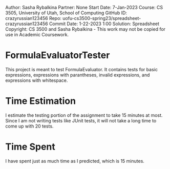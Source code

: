 Author: Sasha Rybalkina 
Partner: None 
Start Date: 7-Jan-2023 
Course: CS 3505, University of Utah, School of Computing 
GitHub ID: crazyrussian123456 
Repo: uofu-cs3500-spring23/spreadsheet-crazyrussian123456 
Commit Date: 1-22-2023 1:00
Solution: Spreadsheet 
Copyright: CS 3500 and Sasha Rybalkina - This work may not be copied for use in Academic Coursework.
# FormulaEvaluatorTester
This project is meant to test FormulaEvaluator. It contains tests for basic
expressions, expressions with parantheses, invalid expressions, and expressions
with whitespace.
# Time Estimation
I estimate the testing portion of the assignment to take 15 minutes at most.
Since I am not writing tests like JUnit tests, it will not take a long time
to come up with 20 tests.
# Time Spent
I have spent just as much time as I predicted, which is 15 minutes.
